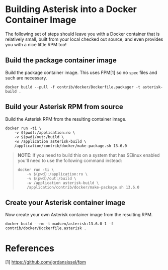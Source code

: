 # Building Asterisk into a Docker Container Image
The following set of steps should leave you with a Docker container that
is relatively small, built from your local checked out source, and even
provides you with a nice little RPM too!

## Build the package container image
Build the package container image. This uses FPM[1] so no `spec` files and
such are necessary.
```
docker build --pull -f contrib/docker/Dockerfile.packager -t asterisk-build .
```

## Build your Asterisk RPM from source
Build the Asterisk RPM from the resulting container image.
```
docker run -ti \
    -v $(pwd):/application:ro \
    -v $(pwd)/out:/build \
    -w /application asterisk-build \
    /application/contrib/docker/make-package.sh 13.6.0
```
> **NOTE**: If you need to build this on a system that has SElinux enabled
> you'll need to use the following command instead:
> ```
> docker run -ti \
>     -v $(pwd):/application:ro \
>     -v $(pwd)/out:/build \
>     -w /application asterisk-build \
>     /application/contrib/docker/make-package.sh 13.6.0
> ```

## Create your Asterisk container image
Now create your own Asterisk container image from the resulting RPM.
```
docker build --rm -t madsen/asterisk:13.6.0-1 -f contrib/docker/Dockerfile.asterisk .
```

# References
[1] https://github.com/jordansissel/fpm
